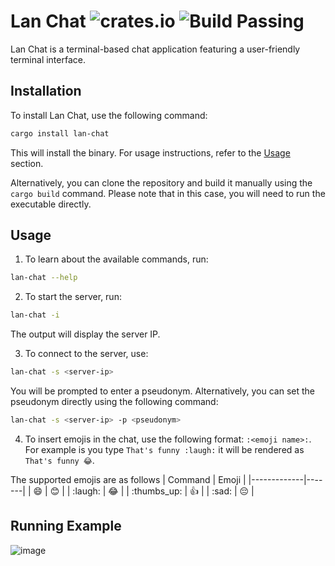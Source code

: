 # Lan Chat ![crates.io](https://img.shields.io/crates/v/lan-chat.svg) ![Build Passing](https://github.com/Saphereye/lan-chat/actions/workflows/rust.yml/badge.svg)

Lan Chat is a terminal-based chat application featuring a user-friendly terminal interface.

## Installation

To install Lan Chat, use the following command:

```bash
cargo install lan-chat
```

This will install the binary. For usage instructions, refer to the [Usage](#usage) section.

Alternatively, you can clone the repository and build it manually using the `cargo build` command. Please note that in this case, you will need to run the executable directly.

## Usage

1. To learn about the available commands, run:

```bash
lan-chat --help
```

2. To start the server, run:

```bash
lan-chat -i
```

The output will display the server IP.

3. To connect to the server, use:

```bash
lan-chat -s <server-ip>
```

You will be prompted to enter a pseudonym. Alternatively, you can set the pseudonym directly using the following command:

```bash
lan-chat -s <server-ip> -p <pseudonym>
```

4. To insert emojis in the chat, use the following format: `:<emoji name>:`. For example is you type `That's funny :laugh:` it will be rendered as `That's funny 😂`.

The supported emojis are as follows
| Command     | Emoji |
|-------------|-------|
| :smile:     | 😊     |
| :laugh:     | 😂     |
| :thumbs_up: | 👍     |
| :sad:       | 😔     |

## Running Example

![image](https://github.com/Saphereye/lan-chat/assets/59739923/daada2ff-4cf0-4251-8e91-92b867f1c2bc)